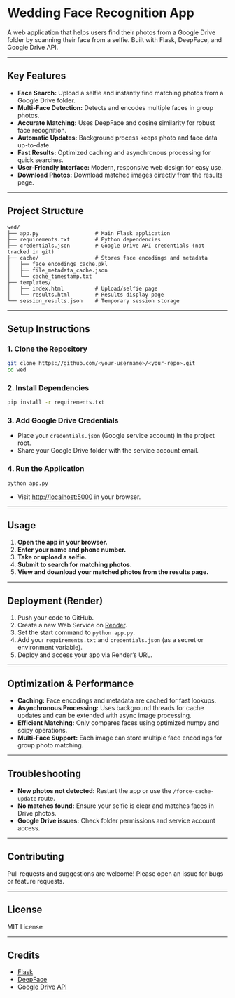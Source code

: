 # Wedding Face Recognition App

A web application that helps users find their photos from a Google Drive folder by scanning their face from a selfie. Built with Flask, DeepFace, and Google Drive API.

---

## Key Features

- **Face Search:** Upload a selfie and instantly find matching photos from a Google Drive folder.
- **Multi-Face Detection:** Detects and encodes multiple faces in group photos.
- **Accurate Matching:** Uses DeepFace and cosine similarity for robust face recognition.
- **Automatic Updates:** Background process keeps photo and face data up-to-date.
- **Fast Results:** Optimized caching and asynchronous processing for quick searches.
- **User-Friendly Interface:** Modern, responsive web design for easy use.
- **Download Photos:** Download matched images directly from the results page.

---

## Project Structure

```
wed/
├── app.py                  # Main Flask application
├── requirements.txt        # Python dependencies
├── credentials.json        # Google Drive API credentials (not tracked in git)
├── cache/                  # Stores face encodings and metadata
│   ├── face_encodings_cache.pkl
│   ├── file_metadata_cache.json
│   └── cache_timestamp.txt
├── templates/
│   ├── index.html          # Upload/selfie page
│   └── results.html        # Results display page
└── session_results.json    # Temporary session storage
```

---

## Setup Instructions

### 1. Clone the Repository

```bash
git clone https://github.com/<your-username>/<your-repo>.git
cd wed
```

### 2. Install Dependencies

```bash
pip install -r requirements.txt
```

### 3. Add Google Drive Credentials

- Place your `credentials.json` (Google service account) in the project root.
- Share your Google Drive folder with the service account email.

### 4. Run the Application

```bash
python app.py
```

- Visit [http://localhost:5000](http://localhost:5000) in your browser.

---

## Usage

1. **Open the app in your browser.**
2. **Enter your name and phone number.**
3. **Take or upload a selfie.**
4. **Submit to search for matching photos.**
5. **View and download your matched photos from the results page.**

---

## Deployment (Render)

1. Push your code to GitHub.
2. Create a new Web Service on [Render](https://render.com/).
3. Set the start command to `python app.py`.
4. Add your `requirements.txt` and `credentials.json` (as a secret or environment variable).
5. Deploy and access your app via Render’s URL.

---

## Optimization & Performance

- **Caching:** Face encodings and metadata are cached for fast lookups.
- **Asynchronous Processing:** Uses background threads for cache updates and can be extended with async image processing.
- **Efficient Matching:** Only compares faces using optimized numpy and scipy operations.
- **Multi-Face Support:** Each image can store multiple face encodings for group photo matching.

---

## Troubleshooting

- **New photos not detected:** Restart the app or use the `/force-cache-update` route.
- **No matches found:** Ensure your selfie is clear and matches faces in Drive photos.
- **Google Drive issues:** Check folder permissions and service account access.

---

## Contributing

Pull requests and suggestions are welcome! Please open an issue for bugs or feature requests.

---

## License

MIT License

---

## Credits

- [Flask](https://flask.palletsprojects.com/)
- [DeepFace](https://github.com/serengil/deepface)
- [Google Drive API](https://developers.google.com/drive)
